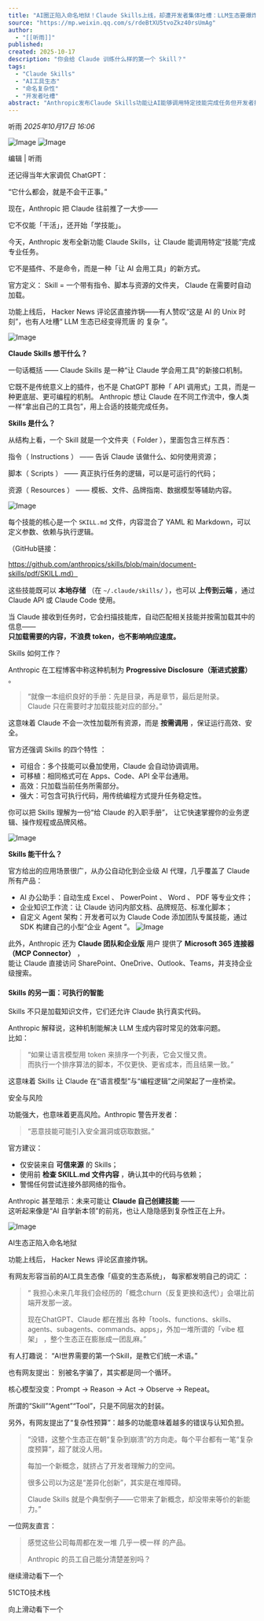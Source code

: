 ```yaml
---
title: "AI圈正陷入命名地狱！Claude Skills上线，却遭开发者集体吐槽：LLM生态要爆炸了！"
source: "https://mp.weixin.qq.com/s/rdeBtXU5tvoZkz40rsUmAg"
author:
  - "[[听雨]]"
published:
created: 2025-10-17
description: "你会给 Claude 训练什么样的第一个 Skill？"
tags:
  - "Claude Skills"
  - "AI工具生态"
  - "命名复杂性"
  - "开发者吐槽"
abstract: "Anthropic发布Claude Skills功能让AI能够调用特定技能完成任务但开发者担心AI生态的命名复杂性正在失控"
---
```

听雨 *2025年10月17日 16:06*

![Image](https://mmbiz.qpic.cn/mmbiz_gif/MOwlO0INfQoIDJ0nx1IhNibpIpYLrpUE0kIP9qbF1iaY7EoZpaic6IojvbXibd5ZGiatxmjtibQRcVbGAPM9Ijvp66yQ/640?wx_fmt=gif&from=appmsg&tp=webp&wxfrom=5&wx_lazy=1#imgIndex=0) ![Image](https://mmbiz.qpic.cn/mmbiz_png/MOwlO0INfQrBu6URTUu6wogeOlQOTueBR1OgaicDXmtaickx8o2WsvaAwrcuz1buDU62buict4Wl8Dqm0DYoZYlTA/640?wx_fmt=png&from=appmsg&tp=webp&wxfrom=5&wx_lazy=1#imgIndex=1)

编辑 | 听雨

还记得当年大家调侃 ChatGPT：

“它什么都会，就是不会干正事。”

现在，Anthropic 把 Claude 往前推了一大步——

它不仅能「干活」，还开始「学技能」。

今天，Anthropic 发布全新功能 Claude Skills，让 Claude 能调用特定“技能”完成专业任务。

它不是插件、不是命令，而是一种「让 AI 会用工具」的新方式。

官方定义： Skill = 一个带有指令、脚本与资源的文件夹， Claude 在需要时自动加载。

功能上线后， Hacker News 评论区直接炸锅——有人赞叹“这是 AI 的 Unix 时刻”，也有人吐槽“ LLM 生态已经变得荒唐 的 复杂 ”。

  

![Image](https://mmbiz.qpic.cn/mmbiz_png/MOwlO0INfQq9VIibuQ22iajvze631pQJVvFXuhILX3JhsfmCGP3UXkY5FYq08vSDZ3iboc71BweGlL0gcgibaGG0Jw/640?wx_fmt=png&from=appmsg&tp=webp&wxfrom=5&wx_lazy=1#imgIndex=2)

**Claude Skills 想干什么？**

  

一句话概括 —— Claude Skills 是一种“让 Claude 学会用工具”的新接口机制。

它既不是传统意义上的插件，也不是 ChatGPT 那种「 API 调用式」工具，而是一种更底层、更可编程的机制。 Anthropic 想让 Claude 在不同工作流中，像人类一样“拿出自己的工具包”，用上合适的技能完成任务。

**Skills 是什么？**

从结构上看，一个 Skill 就是一个文件夹（ Folder ），里面包含三样东西：

指令（ Instructions ） —— 告诉 Claude 该做什么、如何使用资源；

脚本（ Scripts ） —— 真正执行任务的逻辑，可以是可运行的代码；

资源（ Resources ） —— 模板、文件、品牌指南、数据模型等辅助内容。

![Image](https://mmbiz.qpic.cn/mmbiz_png/MOwlO0INfQrBu6URTUu6wogeOlQOTueBibfcnK0kBGm9jXg7jiazaUHgxmicSOjGAIiaGNQQBrzWKqoImfp7JbCzXg/640?wx_fmt=png&from=appmsg&tp=webp&wxfrom=5&wx_lazy=1#imgIndex=3)

每个技能的核心是一个 `SKILL.md` 文件，内容混合了 YAML 和 Markdown，可以定义参数、依赖与执行逻辑。

（GitHub链接：

https://github.com/anthropics/skills/blob/main/document-skills/pdf/SKILL.md）

这些技能既可以 **本地存储** （在 `~/.claude/skills/` ），也可以 **上传到云端** ，通过 Claude API 或 Claude Code 使用。

当 Claude 接收到任务时，它会扫描技能库，自动匹配相关技能并按需加载其中的信息——  
**只加载需要的内容，不浪费 token，也不影响响应速度。**

Skills 如何工作？

Anthropic 在工程博客中称这种机制为 **Progressive Disclosure（渐进式披露）** 。

> “就像一本组织良好的手册：先是目录，再是章节，最后是附录。  
> Claude 只在需要时才加载技能对应的部分。”

这意味着 Claude 不会一次性加载所有资源，而是 **按需调用** ，保证运行高效、安全。

官方还强调 Skills 的四个特性 ：

- 可组合：多个技能可以叠加使用，Claude 会自动协调调用。
- 可移植：相同格式可在 Apps、Code、API 全平台通用。
- 高效：只加载当前任务所需部分。
- 强大：可包含可执行代码，用传统编程方式提升任务稳定性。

你可以把 Skills 理解为一份“给 Claude 的入职手册”， 让它快速掌握你的业务逻辑、操作规程或品牌风格。

![Image](https://mp.weixin.qq.com/s/www.w3.org/2000/svg'%20xmlns:xlink='http://www.w3.org/1999/xlink'%3E%3Ctitle%3E%3C/title%3E%3Cg%20stroke='none'%20stroke-width='1'%20fill='none'%20fill-rule='evenodd'%20fill-opacity='0'%3E%3Cg%20transform='translate(-249.000000,%20-126.000000)'%20fill='%23FFFFFF'%3E%3Crect%20x='249'%20y='126'%20width='1'%20height='1'%3E%3C/rect%3E%3C/g%3E%3C/g%3E%3C/svg%3E)

**Skills 能干什么？**

官方给出的应用场景很广，从办公自动化到企业级 AI 代理，几乎覆盖了 Claude 所有产品：

- AI 办公助手：自动生成 Excel 、 PowerPoint 、 Word 、 PDF 等专业文件；
- 企业知识工作流：让 Claude 访问内部文档、品牌规范、标准化脚本；
- 自定义 Agent 架构：开发者可以为 Claude Code 添加团队专属技能，通过 SDK 构建自己的小型“企业 Agent ”。
	![Image](https://mp.weixin.qq.com/s/www.w3.org/2000/svg'%20xmlns:xlink='http://www.w3.org/1999/xlink'%3E%3Ctitle%3E%3C/title%3E%3Cg%20stroke='none'%20stroke-width='1'%20fill='none'%20fill-rule='evenodd'%20fill-opacity='0'%3E%3Cg%20transform='translate(-249.000000,%20-126.000000)'%20fill='%23FFFFFF'%3E%3Crect%20x='249'%20y='126'%20width='1'%20height='1'%3E%3C/rect%3E%3C/g%3E%3C/g%3E%3C/svg%3E)

此外，Anthropic 还为 **Claude 团队和企业版** 用户 提供了 **Microsoft 365 连接器（MCP Connector）** ，  
能让 Claude 直接访问 SharePoint、OneDrive、Outlook、Teams，并支持企业级搜索。

#### Skills 的另一面：可执行的智能

Skills 不只是加载知识文件，它们还允许 Claude 执行真实代码。

Anthropic 解释说，这种机制能解决 LLM 生成内容时常见的效率问题。  
比如：

> “如果让语言模型用 token 来排序一个列表，它会又慢又贵。  
> 而执行一个排序算法的脚本，不仅更快、更省成本，而且结果一致。”

这意味着 Skills 让 Claude 在“语言模型”与“编程逻辑”之间架起了一座桥梁。

安全与风险

功能强大，也意味着更高风险。Anthropic 警告开发者：

> “恶意技能可能引入安全漏洞或窃取数据。”

官方建议：

- 仅安装来自 **可信来源** 的 Skills；
- 使用前 **检查 SKILL.md 文件内容** ，确认其中的代码与依赖；
- 警惕任何尝试连接外部网络的指令。

Anthropic 甚至暗示：未来可能让 **Claude 自己创建技能** ——  
这听起来像是“AI 自学新本领”的前兆，也让人隐隐感到复杂性正在上升。

  

![Image](https://mp.weixin.qq.com/s/www.w3.org/2000/svg'%20xmlns:xlink='http://www.w3.org/1999/xlink'%3E%3Ctitle%3E%3C/title%3E%3Cg%20stroke='none'%20stroke-width='1'%20fill='none'%20fill-rule='evenodd'%20fill-opacity='0'%3E%3Cg%20transform='translate(-249.000000,%20-126.000000)'%20fill='%23FFFFFF'%3E%3Crect%20x='249'%20y='126'%20width='1'%20height='1'%3E%3C/rect%3E%3C/g%3E%3C/g%3E%3C/svg%3E)

AI生态正陷入命名地狱

功能上线后， Hacker News 评论区直接炸锅。

有网友形容当前的AI工具生态像「癌变的生态系统」， 每家都发明自己的词汇 ：

> “ 我担心未来几年我们会经历的「概念churn（反复更换和迭代）」会堪比前端开发那一波。
> 
> 现在ChatGPT、Claude 都在推出 各种「tools、functions、skills、agents、subagents、commands、apps」，外加一堆所谓的「vibe 框架」 ，整个生态正在膨胀成一团乱麻。”

有人打趣说： “AI世界需要的第一个Skill，是教它们统一术语。”

也有网友提出： 别被名字骗了，其实都是同一个循环。

核心模型没变：Prompt → Reason → Act → Observe → Repeat。

所谓的“Skill”“Agent”“Tool”，只是不同层次的封装。

另外，有网友提出了“复杂性预算”：越多的功能意味着越多的错误与认知负担。

> “没错，这整个生态正在朝“复杂到崩溃”的方向走。每个平台都有一笔“复杂度预算”，超了就没人用。
> 
> 每加一个新概念，就挤占了开发者理解力的空间。
> 
> 很多公司以为这是“差异化创新”，其实是在堆障碍。
> 
> Claude Skills 就是个典型例子——它带来了新概念，却没带来等价的新能力。”

一位网友直言：

> 感觉这些公司每周都在发一堆 几乎一模一样 的产品。
> 
> Anthropic 的员工自己能分清楚差别吗？

继续滑动看下一个

51CTO技术栈

向上滑动看下一个